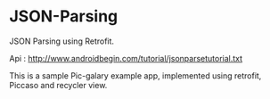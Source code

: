 # JSON-Parsing
JSON Parsing using Retrofit.


Api : http://www.androidbegin.com/tutorial/jsonparsetutorial.txt

This is a sample Pic-galary example app, implemented using retrofit, Piccaso and recycler view.
